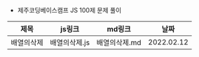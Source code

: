 - 제주코딩베이스캠프 JS 100제 문제 풀이

| 제목       | js링크        | md링크        | 날짜       |
| ---------- | ------------- | ------------- | ---------- |
| 배열의삭제 | 배열의삭제.js | 배열의삭제.md | 2022.02.12 |
